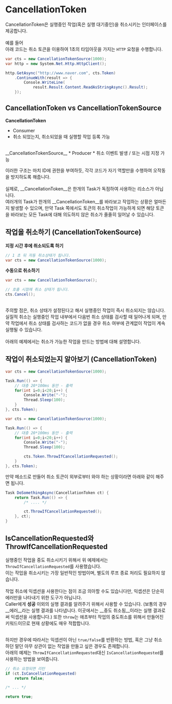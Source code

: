 CancellationToken
====

CancellationToken은 실행중인 작업(혹은 실행 대기중인)을 취소시키는 인터페이스를 제공합니다.<br>
<br>
예를 들어<br>
아래 코드는 취소 토큰을 이용하여 1초의 타임아웃을 가지는 `HTTP` 요청을 수행합니다.
```cs
var cts = new CancellationTokenSource(1000);
var http = new System.Net.Http.HttpClient();

http.GetAsync("http://www.naver.com", cts.Token)
    .ContinueWith(result => {
        Console.WriteLine(
            result.Result.Content.ReadAsStringAsync().Result);
    });
```

CancellationToken vs CancellationTokenSource
----
__CancellationToken__
* Consumer
* 취소 되었는지, 취소되었을 때 실행할 작업 등록 가능
<br>
__CancellationTokenSource__
* Producer
* 취소 이벤트 발생 / 또는 시점 지정 가능 

이러한 구조는 마치 ID에 권한을 부여하듯, 각각 코드가 자기 역할만을 수행하여 오작동을 방지하도록 해줍니다.<br>
<br>
실제로, __CancellationToken__은 한개의 Task가 독점하여 사용하는 리소스가 아닙니다.<br>
여러개의 Task가 한개의 __CancellationToken__를 바라보고 작업하는 상황은 얼마든지 발생할 수 있으며, 만약 Task 쪽에서도 토큰의 취소작업이 가능하게 되면 해당 토큰을 바라보는 모든 Task에 대해 의도하지 않은 취소가 줄줄히 일어날 수 있습니다.   


작업을 취소하기 (CancellationTokenSource)
----
__지정 시간 후에 취소되도록 하기__
```cs
// 1 초 뒤 자동 취소상태가 됩니다.
var cts = new CancellationTokenSource(1000);
```

__수동으로 취소하기__
```cs
var cts = new CancellationTokenSource();

// 호출 시점에 취소 상태가 됩니다.
cts.Cancel();
```
<br>
주의할 점은, 취소 상태가 설정된다고 해서 실행중인 작업이 즉시 취소되지는 않습니다.<br>
실질적 취소는 실행중인 작업 내부에서 다음번 취소 상태를 검사할 때 일어나게 되며, 만약 작업에서 취소 상태를 검사하는 코드가 없을 경우 취소 여부에 관계없이 작업이 계속 실행될 수 있습니다.<br>
<br>
아래의 예제에서는 취소가 가능한 작업을 만드는 방법에 대해 설명합니다.

작업이 취소되었는지 알아보기 (CancellationToken)
----
```cs
var cts = new CancellationTokenSource(1000);

Task.Run(() => {
    // 대충 20*100ms 동안 - 출력
    for(int i=0;i<20;i++) {
        Console.Write("-");
        Thread.Sleep(100);
    }
}, cts.Token);
```

```cs
var cts = new CancellationTokenSource(1000);

Task.Run(() => {
    // 대충 20*100ms 동안 - 출력
    for(int i=0;i<20;i++) {
        Console.Write("-");
        Thread.Sleep(100);

        cts.Token.ThrowIfCancellationRequested();
    }
}, cts.Token);
```

만약 메소드로 만들어 취소 토큰이 외부로부터 와야 하는 상황이라면 아래와 같이 해주면 됩니다.
```cs
Task DoSomethingAsync(CancellationToken ct) {
    return Task.Run(() => {
        /* .... */

        ct.ThrowIfCancellationRequested();
    }, ct);
}
```


IsCancellationRequested와 ThrowIfCancellationRequested
----
실행중인 작업을 중도 취소시키기 위해서 위 예제에서는 `ThrowIfCancellationRequested`를 사용했습니다.<br>
이는 작업을 취소시키는 가장 일반적인 방법이며, 별도의 루프 종료 처리도 필요하지 않습니다.<br>
<br>
작업 취소에 익셉션을 사용한다는 점이 조금 의아할 수도 있습니다만, 익셉션은 단순히 에러만을 나타내기 위한 도구가 아닙니다.<br>
Caller에게 __성공__ 이외의 실행 결과를 알려주기 위해서 사용할 수 있습니다. (보통의 경우 __에러__라는 실행 결과를 나타냅니다. 이곳에서는 __중도 취소됨__이라는 실행 결과로써 익셉션을 사용합니다.)
또한 `throw`는 애초부터 작업의 중도취소를 위해서 만들어진 키워드이므로 현재 상황에도 매우 적합합니다.<br>
<br>

하지만 경우에 따라서는 익셉션이 아닌 `true/false`를 반환하는 방법, 혹은 그냥 취소 하던 말던 아무 상관이 없는 작업을 만들고 싶은 경우도 존재합니다.<br>
아래의 예제는 `ThrowIfCancellationRequested`대신 `IsCancellationRequested`를 사용하는 방법을 보여줍니다.

```cs
// 취소 요청되면 리턴
if (ct.IsCancellationRequested)
    return false;

/* ... */

return true;
```